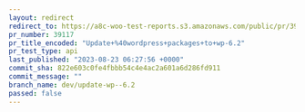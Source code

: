 ```yaml
---
layout: redirect
redirect_to: https://a8c-woo-test-reports.s3.amazonaws.com/public/pr/39117/api/index.html
pr_number: 39117
pr_title_encoded: "Update+%40wordpress+packages+to+wp-6.2"
pr_test_type: api
last_published: "2023-08-23 06:27:56 +0000"
commit_sha: 822e603c0fe4fbbb54c4e4ac2a601a6d286fd911
commit_message: ""
branch_name: dev/update-wp--6.2
passed: false
---
```

